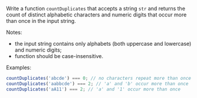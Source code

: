 Write a function `countDuplicates` that accepts a string `str` and returns the
count of distinct alphabetic characters and numeric digits that occur more than
once in the input string.

Notes:

- the input string contains only alphabets (both uppercase and lowercase) and
  numeric digits;
- function should be case-insensitive.

Examples:

```javascript
countDuplicates('abcde') === 0; // no characters repeat more than once
countDuplicates('aabbcde') === 2; // 'a' and 'b' occur more than once
countDuplicates('aA11') === 2; // 'a' and '1' occur more than once
```
